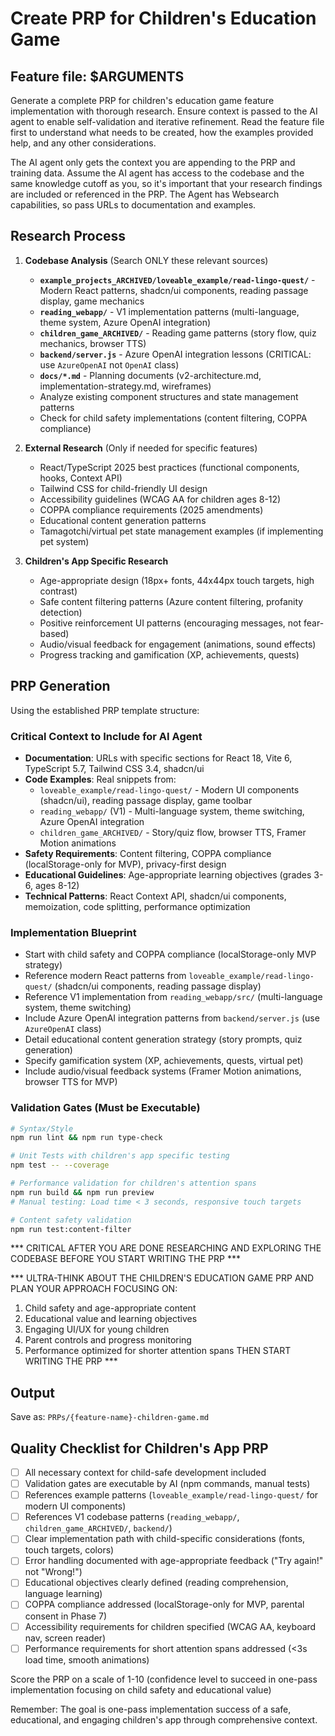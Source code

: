 # Create PRP for Children's Education Game

## Feature file: $ARGUMENTS

Generate a complete PRP for children's education game feature implementation with thorough research. Ensure context is passed to the AI agent to enable self-validation and iterative refinement. Read the feature file first to understand what needs to be created, how the examples provided help, and any other considerations.

The AI agent only gets the context you are appending to the PRP and training data. Assume the AI agent has access to the codebase and the same knowledge cutoff as you, so it's important that your research findings are included or referenced in the PRP. The Agent has Websearch capabilities, so pass URLs to documentation and examples.

## Research Process

1. **Codebase Analysis** (Search ONLY these relevant sources)
   - **`example_projects_ARCHIVED/loveable_example/read-lingo-quest/`** - Modern React patterns, shadcn/ui components, reading passage display, game mechanics
   - **`reading_webapp/`** - V1 implementation patterns (multi-language, theme system, Azure OpenAI integration)
   - **`children_game_ARCHIVED/`** - Reading game patterns (story flow, quiz mechanics, browser TTS)
   - **`backend/server.js`** - Azure OpenAI integration lessons (CRITICAL: use `AzureOpenAI` not `OpenAI` class)
   - **`docs/*.md`** - Planning documents (v2-architecture.md, implementation-strategy.md, wireframes)
   - Analyze existing component structures and state management patterns
   - Check for child safety implementations (content filtering, COPPA compliance)

2. **External Research** (Only if needed for specific features)
   - React/TypeScript 2025 best practices (functional components, hooks, Context API)
   - Tailwind CSS for child-friendly UI design
   - Accessibility guidelines (WCAG AA for children ages 8-12)
   - COPPA compliance requirements (2025 amendments)
   - Educational content generation patterns
   - Tamagotchi/virtual pet state management examples (if implementing pet system)

3. **Children's App Specific Research**
   - Age-appropriate design (18px+ fonts, 44x44px touch targets, high contrast)
   - Safe content filtering patterns (Azure content filtering, profanity detection)
   - Positive reinforcement UI patterns (encouraging messages, not fear-based)
   - Audio/visual feedback for engagement (animations, sound effects)
   - Progress tracking and gamification (XP, achievements, quests)

## PRP Generation

Using the established PRP template structure:

### Critical Context to Include for AI Agent
- **Documentation**: URLs with specific sections for React 18, Vite 6, TypeScript 5.7, Tailwind CSS 3.4, shadcn/ui
- **Code Examples**: Real snippets from:
  - `loveable_example/read-lingo-quest/` - Modern UI components (shadcn/ui), reading passage display, game toolbar
  - `reading_webapp/` (V1) - Multi-language system, theme switching, Azure OpenAI integration
  - `children_game_ARCHIVED/` - Story/quiz flow, browser TTS, Framer Motion animations
- **Safety Requirements**: Content filtering, COPPA compliance (localStorage-only for MVP), privacy-first design
- **Educational Guidelines**: Age-appropriate learning objectives (grades 3-6, ages 8-12)
- **Technical Patterns**: React Context API, shadcn/ui components, memoization, code splitting, performance optimization

### Implementation Blueprint
- Start with child safety and COPPA compliance (localStorage-only MVP strategy)
- Reference modern React patterns from `loveable_example/read-lingo-quest/` (shadcn/ui components, reading passage display)
- Reference V1 implementation from `reading_webapp/src/` (multi-language system, theme switching)
- Include Azure OpenAI integration patterns from `backend/server.js` (use `AzureOpenAI` class)
- Detail educational content generation strategy (story prompts, quiz generation)
- Specify gamification system (XP, achievements, quests, virtual pet)
- Include audio/visual feedback systems (Framer Motion animations, browser TTS for MVP)

### Validation Gates (Must be Executable)
```bash
# Syntax/Style
npm run lint && npm run type-check

# Unit Tests with children's app specific testing
npm test -- --coverage

# Performance validation for children's attention spans
npm run build && npm run preview
# Manual testing: Load time < 3 seconds, responsive touch targets

# Content safety validation
npm run test:content-filter
```

*** CRITICAL AFTER YOU ARE DONE RESEARCHING AND EXPLORING THE CODEBASE BEFORE YOU START WRITING THE PRP ***

*** ULTRA-THINK ABOUT THE CHILDREN'S EDUCATION GAME PRP AND PLAN YOUR APPROACH FOCUSING ON:
1. Child safety and age-appropriate content
2. Educational value and learning objectives
3. Engaging UI/UX for young children
4. Parent controls and progress monitoring
5. Performance optimized for shorter attention spans
THEN START WRITING THE PRP ***

## Output
Save as: `PRPs/{feature-name}-children-game.md`

## Quality Checklist for Children's App PRP
- [ ] All necessary context for child-safe development included
- [ ] Validation gates are executable by AI (npm commands, manual tests)
- [ ] References example patterns (`loveable_example/read-lingo-quest/` for modern UI components)
- [ ] References V1 codebase patterns (`reading_webapp/`, `children_game_ARCHIVED/`, `backend/`)
- [ ] Clear implementation path with child-specific considerations (fonts, touch targets, colors)
- [ ] Error handling documented with age-appropriate feedback ("Try again!" not "Wrong!")
- [ ] Educational objectives clearly defined (reading comprehension, language learning)
- [ ] COPPA compliance addressed (localStorage-only for MVP, parental consent in Phase 7)
- [ ] Accessibility requirements for children specified (WCAG AA, keyboard nav, screen reader)
- [ ] Performance requirements for short attention spans addressed (<3s load time, smooth animations)

Score the PRP on a scale of 1-10 (confidence level to succeed in one-pass implementation focusing on child safety and educational value)

Remember: The goal is one-pass implementation success of a safe, educational, and engaging children's app through comprehensive context.
